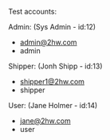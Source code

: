 Test accounts:

Admin: (Sys Admin - id:12)
- admin@2hw.com
- admin

Shipper: (Jonh Shipp - id:13)
- shipper1@2hw.com
- shipper

User: (Jane Holmer - id:14)
- jane@2hw.com
- user
